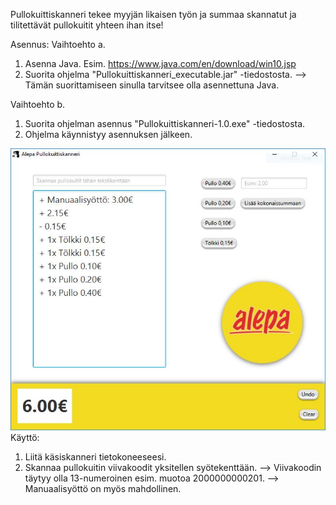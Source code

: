 Pullokuittiskanneri tekee myyjän likaisen työn ja summaa skannatut ja tilitettävät pullokuitit yhteen ihan itse!

Asennus:
Vaihtoehto a.
1. Asenna Java. Esim. https://www.java.com/en/download/win10.jsp
2. Suorita ohjelma "Pullokuittiskanneri_executable.jar" -tiedostosta. 
    --> Tämän suorittamiseen sinulla tarvitsee olla asennettuna Java.

Vaihtoehto b.
1. Suorita ohjelman asennus "Pullokuittiskanneri-1.0.exe" -tiedostosta.
2. Ohjelma käynnistyy asennuksen jälkeen.

<img src="/pullokuittisofta.JPG"></img>
Käyttö:
1. Liitä käsiskanneri tietokoneeseesi.
2. Skannaa pullokuitin viivakoodit yksitellen syötekenttään.
    --> Viivakoodin täytyy olla 13-numeroinen esim. muotoa 2000000000201.
    --> Manuaalisyöttö on myös mahdollinen.
